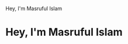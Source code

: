 Hey, I'm Masruful Islam

<!DOCTYPE html>
<html>
  <body>
    <h1>Hey, I'm Masruful Islam </h1>
  </body>
</html>
